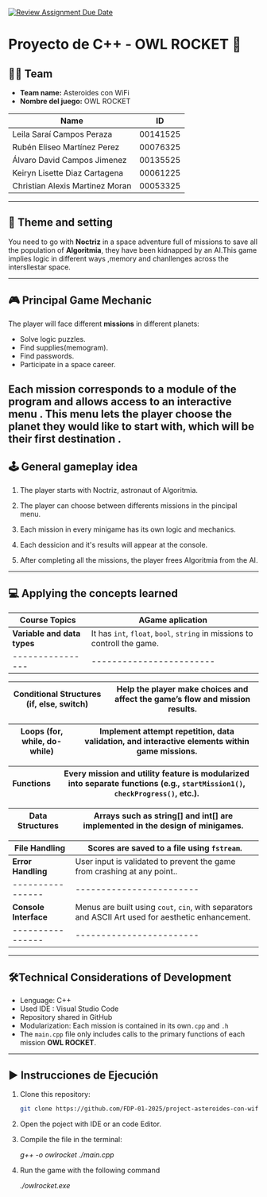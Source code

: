 [![Review Assignment Due Date](https://classroom.github.com/assets/deadline-readme-button-22041afd0340ce965d47ae6ef1cefeee28c7c493a6346c4f15d667ab976d596c.svg)](https://classroom.github.com/a/mi1WNrHU)

# Proyecto de C++ - OWL ROCKET 🚀

## 👨‍🚀 Team

- **Team name:** Asteroides con WiFi
- **Nombre del juego:** OWL ROCKET

| Name   | ID|
|--------|--------|
| Leila Saraí Campos Peraza | 00141525 |
| Rubén Eliseo Martínez Perez | 00076325 |
| Álvaro David Campos Jimenez | 00135525 |
| Keiryn Lisette Diaz Cartagena | 00061225 |
| Christian Alexis Martinez Moran | 00053325 |

---

## 🧠 Theme and setting

 You need to go with **Noctriz** in a space adventure full of missions to save all the population of  **Algoritmia**, they have been kidnapped by an AI.This game implies logic in different ways ,memory and chanllenges across the intersllestar space. 

---

## 🎮  Principal Game Mechanic 

The player will face different  **missions** in different planets:

- Solve logic puzzles.
- Find supplies(memogram).
- Find passwords.
- Participate in a space career.

Each mission corresponds to a module of the program and allows access to an interactive menu . This menu lets the player choose the planet they would like to start with, which will be their first destination .
---

## 🕹️ General gameplay idea 

1. The player starts with Noctriz, astronaut of Algoritmia.

2. The player can choose between differents missions in the pincipal menu. 

3. Each mission in every minigame has its own logic and mechanics.

4. Each dessicion and it's results will appear at the console.

5. After completing all the missions, the player frees Algoritmia from the AI.

---

## 💻 Applying the concepts learned

| Course Topics  | AGame aplication|
|----------------|------------------------|
| **Variable and data types** | It has `int`, `float`, `bool`, `string` in missions to controll the game. |
|----------------|------------------------|

| **Conditional Structures (if, else, switch)** | Help the player make choices and affect the game’s flow and mission results. |
|----------------|------------------------|

| **Loops (for, while, do-while)** | Implement attempt repetition, data validation, and interactive elements within game missions. |
|----------------|------------------------|

| **Functions** | Every mission and utility feature is modularized into separate functions (e.g., `startMission1()`, `checkProgress()`, etc.). |
|----------------|------------------------|

|**Data Structures** | Arrays such as string[] and int[] are implemented in the design of minigames. |
|----------------|------------------------|

| **File Handling**| Scores are saved to a file using `fstream`. |
|----------------|------------------------|
| **Error Handling** | User input is validated to prevent the game from crashing at any point.. |
|----------------|------------------------|
| **Console Interface** | Menus are built using `cout`, `cin`, with separators and ASCII Art used for aesthetic enhancement.|
|----------------|------------------------|

---

## 🛠️Technical Considerations of Development

- Lenguage: C++
- Used IDE : Visual Studio Code
- Repository shared in GitHub
- Modularization: Each mission is contained in its own`.cpp` and `.h`
- The `main.cpp`  file only includes calls to the primary functions of each mission **OWL ROCKET**.

---

## ▶️ Instrucciones de Ejecución

1. Clone this repository:
   ```bash
   git clone https://github.com/FDP-01-2025/project-asteroides-con-wifi.git

2. Open the poject with IDE or an code Editor.

3. Compile the file in the terminal:

   *g++ -o owlrocket ./main.cpp*

4. Run the game with the following command

   *./owlrocket.exe*

